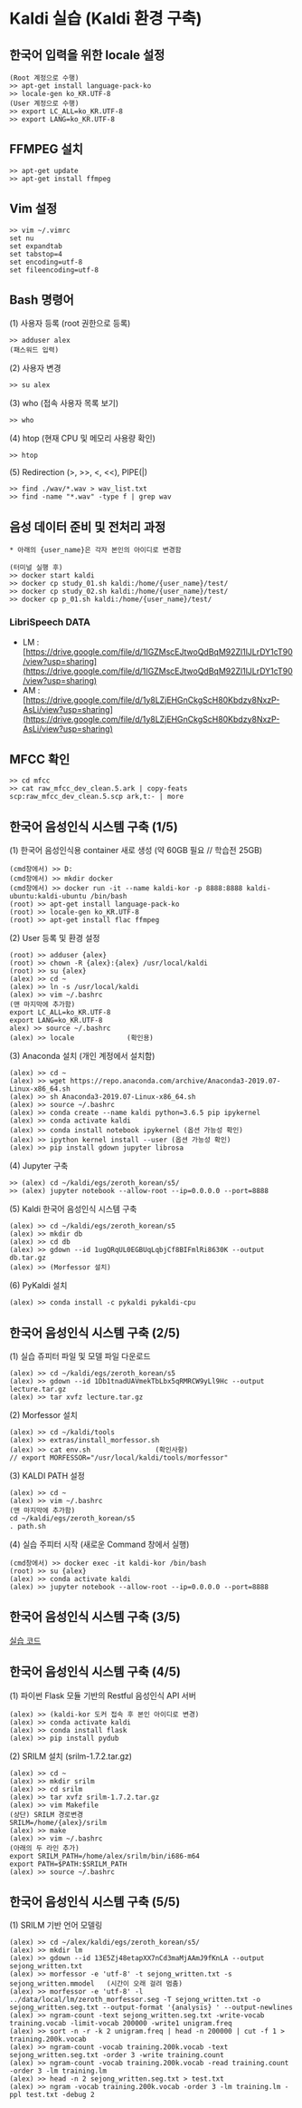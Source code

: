 # Kaldi 실습 (Kaldi 환경 구축)

## 한국어 입력을 위한 locale 설정

    (Root 계정으로 수행)
    >> apt-get install language-pack-ko
    >> locale-gen ko_KR.UTF-8
    (User 계정으로 수행)
    >> export LC_ALL=ko_KR.UTF-8
    >> export LANG=ko_KR.UTF-8

## FFMPEG 설치

    >> apt-get update
    >> apt-get install ffmpeg

## Vim  설정

    >> vim ~/.vimrc
    set nu
    set expandtab
    set tabstop=4
    set encoding=utf-8
    set fileencoding=utf-8

## Bash 명령어

(1) 사용자 등록 (root 권한으로 등록)

    >> adduser alex
    (패스워드 입력)

(2) 사용자 변경 

    >> su alex

(3) who (접속 사용자 목록 보기)

    >> who

(4) htop (현재 CPU 및 메모리 사용량 확인)

    >> htop

(5) Redirection (>, >>, <, <<), PIPE(|)

    >> find ./wav/*.wav > wav_list.txt
    >> find -name "*.wav" -type f | grep wav

## 음성 데이터 준비 및 전처리 과정

    * 아래의 {user_name}은 각자 본인의 아이디로 변경함

    (터미널 실행 후)
    >> docker start kaldi
    >> docker cp study_01.sh kaldi:/home/{user_name}/test/
    >> docker cp study_02.sh kaldi:/home/{user_name}/test/
    >> docker cp p_01.sh kaldi:/home/{user_name}/test/

### LibriSpeech DATA

- LM : [https://drive.google.com/file/d/1IGZMscEJtwoQdBqM92Zl1lJLrDY1cT90/view?usp=sharing](https://drive.google.com/file/d/1IGZMscEJtwoQdBqM92Zl1lJLrDY1cT90/view?usp=sharing)
- AM : [https://drive.google.com/file/d/1y8LZjEHGnCkgScH80Kbdzy8NxzP-AsLi/view?usp=sharing](https://drive.google.com/file/d/1y8LZjEHGnCkgScH80Kbdzy8NxzP-AsLi/view?usp=sharing)

## MFCC 확인

    >> cd mfcc
    >> cat raw_mfcc_dev_clean.5.ark | copy-feats scp:raw_mfcc_dev_clean.5.scp ark,t:- | more

## 한국어 음성인식 시스템 구축 (1/5)

(1) 한국어 음성인식용 container 새로 생성 (약 60GB 필요 // 학습전 25GB)

    (cmd창에서) >> D:
    (cmd창에서) >> mkdir docker
    (cmd창에서) >> docker run -it --name kaldi-kor -p 8888:8888 kaldi-ubuntu:kaldi-ubuntu /bin/bash
    (root) >> apt-get install language-pack-ko
    (root) >> locale-gen ko_KR.UTF-8
    (root) >> apt-get install flac ffmpeg

(2) User 등록 및 환경 설정

    (root) >> adduser {alex}
    (root) >> chown -R {alex}:{alex} /usr/local/kaldi
    (root) >> su {alex}
    (alex) >> cd ~
    (alex) >> ln -s /usr/local/kaldi
    (alex) >> vim ~/.bashrc
    (맨 마지막에 추가함)
    export LC_ALL=ko_KR.UTF-8
    export LANG=ko_KR.UTF-8
    alex) >> source ~/.bashrc
    (alex) >> locale             (확인용)

(3) Anaconda 설치 (개인 계정에서 설치함)

    (alex) >> cd ~
    (alex) >> wget https://repo.anaconda.com/archive/Anaconda3-2019.07-Linux-x86_64.sh
    (alex) >> sh Anaconda3-2019.07-Linux-x86_64.sh
    (alex) >> source ~/.bashrc
    (alex) >> conda create --name kaldi python=3.6.5 pip ipykernel
    (alex) >> conda activate kaldi
    (alex) >> conda install notebook ipykernel (옵션 가능성 확인)
    (alex) >> ipython kernel install --user (옵션 가능성 확인)
    (alex) >> pip install gdown jupyter librosa

(4) Jupyter 구축

    >> (alex) cd ~/kaldi/egs/zeroth_korean/s5/
    >> (alex) jupyter notebook --allow-root --ip=0.0.0.0 --port=8888

(5) Kaldi 한국어 음성인식 시스템 구축

    (alex) >> cd ~/kaldi/egs/zeroth_korean/s5
    (alex) >> mkdir db
    (alex) >> cd db
    (alex) >> gdown --id 1ugQRqUL0EGBUqLqbjCf8BIFmlRi8630K --output db.tar.gz
    (alex) >> (Morfessor 설치)

(6) PyKaldi 설치

    (alex) >> conda install -c pykaldi pykaldi-cpu

## 한국어 음성인식 시스템 구축 (2/5)

(1) 실습 쥬피터 파일 및 모델 파일 다운로드

    (alex) >> cd ~/kaldi/egs/zeroth_korean/s5
    (alex) >> gdown --id 1Db1tnadUAVmekTbLbx5qRMRCW9yLl9Hc --output lecture.tar.gz
    (alex) >> tar xvfz lecture.tar.gz

(2) Morfessor 설치

    (alex) >> cd ~/kaldi/tools
    (alex) >> extras/install_morfessor.sh
    (alex) >> cat env.sh                (확인사항) 
    // export MORFESSOR="/usr/local/kaldi/tools/morfessor"

(3) KALDI PATH 설정

    (alex) >> cd ~
    (alex) >> vim ~/.bashrc
    (맨 마지막에 추가함)
    cd ~/kaldi/egs/zeroth_korean/s5
    . path.sh

(4) 실습 주피터 시작 (새로운 Command 창에서 실행)

    (cmd창에서) >> docker exec -it kaldi-kor /bin/bash
    (root) >> su {alex}
    (alex) >> conda activate kaldi
    (alex) >> jupyter notebook --allow-root --ip=0.0.0.0 --port=8888

## 한국어 음성인식 시스템 구축 (3/5)

[실습 코드](docs/nnet3-online-recognizer.updated_20190817.ipynb)

## 한국어 음성인식 시스템 구축 (4/5)

(1) 파이썬 Flask 모듈 기반의 Restful 음성인식 API 서버

    (alex) >> (kaldi-kor 도커 접속 후 본인 아이디로 변경)
    (alex) >> conda activate kaldi
    (alex) >> conda install flask
    (alex) >> pip install pydub

(2) SRILM 설치 (srilm-1.7.2.tar.gz)

    (alex) >> cd ~
    (alex) >> mkdir srilm
    (alex) >> cd srilm
    (alex) >> tar xvfz srilm-1.7.2.tar.gz
    (alex) >> vim Makefile
    (상단) SRILM 경로변경
    SRILM=/home/{alex}/srilm
    (alex) >> make 
    (alex) >> vim ~/.bashrc
    (아래의 두 라인 추가)
    export SRILM_PATH=/home/alex/srilm/bin/i686-m64
    export PATH=$PATH:$SRILM_PATH
    (alex) >> source ~/.bashrc

## 한국어 음성인식 시스템 구축 (5/5)

(1) SRILM 기반 언어 모델링

    (alex) >> cd ~/alex/kaldi/egs/zeroth_korean/s5/
    (alex) >> mkdir lm
    (alex) >> gdown --id 13E5Zj48etapXX7nCd3maMjAAmJ9fKnLA --output sejong_written.txt
    (alex) >> morfessor -e 'utf-8' -t sejong_written.txt -s sejong_written.mmodel   (시간이 오래 걸려 멈춤)
    (alex) >> morfessor -e 'utf-8' -l ../data/local/lm/zeroth_morfessor.seg -T sejong_written.txt -o sejong_written.seg.txt --output-format '{analysis} ' --output-newlines
    (alex) >> ngram-count -text sejong_written.seg.txt -write-vocab training.vocab -limit-vocab 200000 -write1 unigram.freq
    (alex) >> sort -n -r -k 2 unigram.freq | head -n 200000 | cut -f 1 > training.200k.vocab
    (alex) >> ngram-count -vocab training.200k.vocab -text sejong_written.seg.txt -order 3 -write training.count
    (alex) >> ngram-count -vocab training.200k.vocab -read training.count -order 3 -lm training.lm
    (alex) >> head -n 2 sejong_written.seg.txt > test.txt
    (alex) >> ngram -vocab training.200k.vocab -order 3 -lm training.lm -ppl test.txt -debug 2
